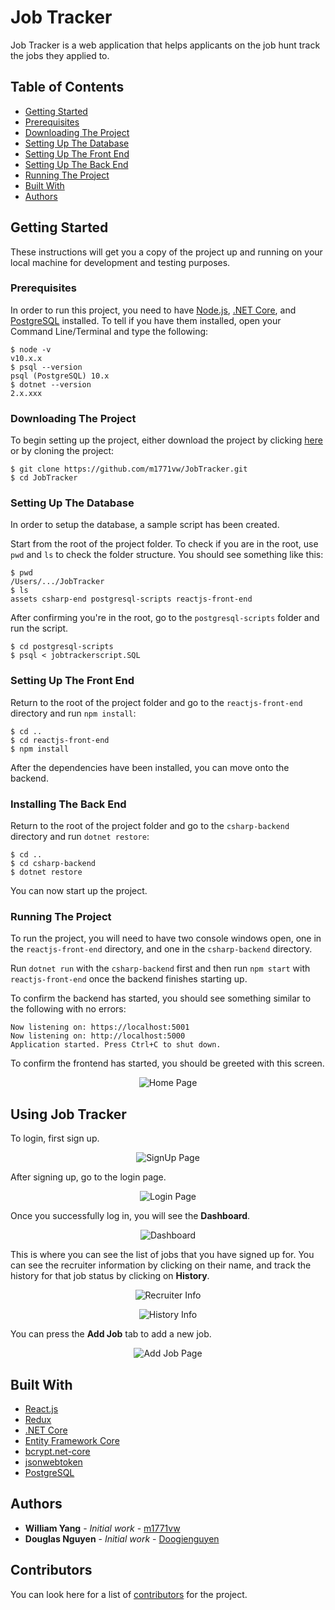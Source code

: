 # Job Tracker

Job Tracker is a web application that helps applicants on the job hunt track the jobs they applied to.

## Table of Contents

- [Getting Started](#getting-started)
- [Prerequisites](#prerequisites)
- [Downloading The Project](#downloading-the-project)
- [Setting Up The Database](#setting-up-the-database)
- [Setting Up The Front End](#setting-up-the-frontend)
- [Setting Up The Back End](#setting-up-the-backend)
- [Running The Project](#running-the-project)
- [Built With](#built-with)
- [Authors](#authors)

## Getting Started

These instructions will get you a copy of the project up and running on your local machine for development and testing purposes. 

### Prerequisites

In order to run this project, you need to have [Node.js](https://nodejs.org/en/), [.NET Core](https://www.microsoft.com/net/download), and [PostgreSQL](https://www.postgresql.org/) installed. To tell if you have them installed, open your Command Line/Terminal and type the following:

```
$ node -v
v10.x.x
$ psql --version
psql (PostgreSQL) 10.x
$ dotnet --version
2.x.xxx
```

### Downloading The Project

To begin setting up the project, either download the project by clicking [here](https://github.com/m1771vw/JobTracker/archive/master.zip) or by cloning the project: 

```
$ git clone https://github.com/m1771vw/JobTracker.git
$ cd JobTracker
```

### Setting Up The Database

In order to setup the database, a sample script has been created.

Start from the root of the project folder. To check if you are in the root, use `pwd` and `ls` to check the folder structure. You should see something like this: 

```
$ pwd
/Users/.../JobTracker
$ ls
assets csharp-end postgresql-scripts reactjs-front-end
```
After confirming you're in the root, go to the `postgresql-scripts` folder and run the script.

```
$ cd postgresql-scripts
$ psql < jobtrackerscript.SQL
```
<!-- 
If it runs successfully, you will see:
```
DROP DATABASE
CREATE DATABASE
You are now connected to database "technoprojectdb" as user "[user]".
CREATE TABLE
INSERT 0 3
CREATE TABLE
INSERT 0 5
CREATE TABLE
INSERT 0 4
CREATE TABLE
INSERT 0 8
CREATE TABLE
INSERT 0 8
CREATE TABLE
INSERT 0 6
CREATE TABLE
INSERT 0 6
``` -->
### Setting Up The Front End

Return to the root of the project folder and go to the `reactjs-front-end` directory and run `npm install`:
```
$ cd ..
$ cd reactjs-front-end
$ npm install
```
After the dependencies have been installed, you can move onto the backend.

### Installing The Back End

Return to the root of the project folder and go to the `csharp-backend` directory and run `dotnet restore`:
```
$ cd ..
$ cd csharp-backend
$ dotnet restore
```

You can now start up the project.

### Running The Project

To run the project, you will need to have two console windows open, one in the `reactjs-front-end` directory, and one in the `csharp-backend` directory. 


Run `dotnet run` with the `csharp-backend` first and then run `npm start` with `reactjs-front-end` once the backend finishes starting up.

To confirm the backend has started, you should see something similar to the following with no errors:

```
Now listening on: https://localhost:5001
Now listening on: http://localhost:5000
Application started. Press Ctrl+C to shut down.
```

To confirm the frontend has started, you should be greeted with this screen.

<p align="center">
  <img src="./assets/screenshots/HomePage.png" alt="Home Page"/>
</p>

## Using Job Tracker

To login, first sign up.

<p align="center">
  <img src="./assets/screenshots/SignUpPage.png" alt="SignUp Page"/>
</p>

After signing up, go to the login page.

<p align="center">
  <img src="./assets/screenshots/LogInPage.png" alt="Login Page"/>
</p>

Once you successfully log in, you will see the **Dashboard**. 

<p align="center">
  <img src="./assets/screenshots/Dashboard.png" alt="Dashboard"/>
</p>

This is where you can see the list of jobs that you have signed up for. You can see the recruiter information by clicking on their name, and track the history for that job status by clicking on **History**.

<p align="center">
  <img src="./assets/screenshots/RecruiterInfo.png" alt="Recruiter Info"/>
</p>

<p align="center">
  <img src="./assets/screenshots/HistoryPage.png" alt="History Info"/>
</p>


You can press the **Add Job** tab to add a new job.

<p align="center">
  <img src="./assets/screenshots/AddJob.png" alt="Add Job Page"/>
</p>


## Built With

* [React.js](https://reactjs.org/) 
* [Redux](https://redux.js.org/)
* [.NET Core](https://www.microsoft.com/net/download)
* [Entity Framework Core](https://docs.microsoft.com/en-us/ef/core/)
* [bcrypt.net-core](https://github.com/neoKushan/BCrypt.Net-Core)
* [jsonwebtoken](https://www.npmjs.com/package/jsonwebtoken)
* [PostgreSQL](https://www.postgresql.org/) 

## Authors

* **William Yang** - *Initial work* - [m1771vw](https://github.com/m1771vw)
* **Douglas Nguyen** - *Initial work* - [Doogienguyen](https://github.com/Doogienguyen)

## Contributors

You can look here for a list of [contributors](https://github.com/m1771vw/tech-project/graphs/contributors) for the project.